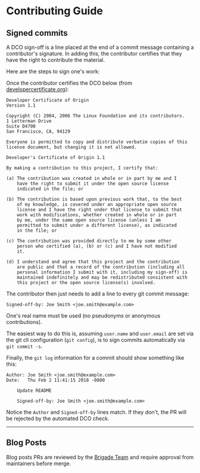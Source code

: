 # Contributing Guide

## Signed commits

A DCO sign-off is a line placed at the end of a commit message containing a contributor's signature.
In adding this, the contributor certifies that they have the right to contribute the material.

Here are the steps to sign one's work:

Once the contributor certifies the DCO below (from [developercertificate.org](https://developercertificate.org/)):

```
Developer Certificate of Origin
Version 1.1

Copyright (C) 2004, 2006 The Linux Foundation and its contributors.
1 Letterman Drive
Suite D4700
San Francisco, CA, 94129

Everyone is permitted to copy and distribute verbatim copies of this
license document, but changing it is not allowed.

Developer's Certificate of Origin 1.1

By making a contribution to this project, I certify that:

(a) The contribution was created in whole or in part by me and I
    have the right to submit it under the open source license
    indicated in the file; or

(b) The contribution is based upon previous work that, to the best
    of my knowledge, is covered under an appropriate open source
    license and I have the right under that license to submit that
    work with modifications, whether created in whole or in part
    by me, under the same open source license (unless I am
    permitted to submit under a different license), as indicated
    in the file; or

(c) The contribution was provided directly to me by some other
    person who certified (a), (b) or (c) and I have not modified
    it.

(d) I understand and agree that this project and the contribution
    are public and that a record of the contribution (including all
    personal information I submit with it, including my sign-off) is
    maintained indefinitely and may be redistributed consistent with
    this project or the open source license(s) involved.
```

The contributor then just needs to add a line to every git commit message:

    Signed-off-by: Joe Smith <joe.smith@example.com>

One's real name must be used (no pseudonyms or anonymous contributions).

The easiest way to do this is, assuming `user.name` and `user.email` are set via 
the git cli configuration (`git config`), is to sign commits automatically via `git commit -s`.

Finally, the `git log` information for a commit should show something like this:

```
Author: Joe Smith <joe.smith@example.com>
Date:   Thu Feb 2 11:41:15 2018 -0800

    Update README

    Signed-off-by: Joe Smith <joe.smith@example.com>
```

Notice the `Author` and `Signed-off-by` lines match. If they don't,
the PR will be rejected by the automated DCO check.

---

## Blog Posts

Blog posts PRs are reviewed by the [Brigade Team](./CODEOWNERS) and require approval from maintainers before merge.
